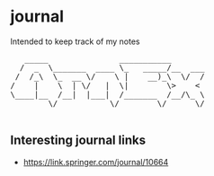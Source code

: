 # journal
Intended to keep track of my notes

<pre>
   _____               ___________
  /  _  \_______  ____ \_   _____/__  ___
 /  /_\  \_  __ \/    \ |    __)_\  \/  /
/    |    \  | \/   |  \|        \>    <
\____|__  /__|  |___|  /_______  /__/\_ \
        \/           \/        \/      \/

</pre>

## Interesting journal links
- https://link.springer.com/journal/10664
